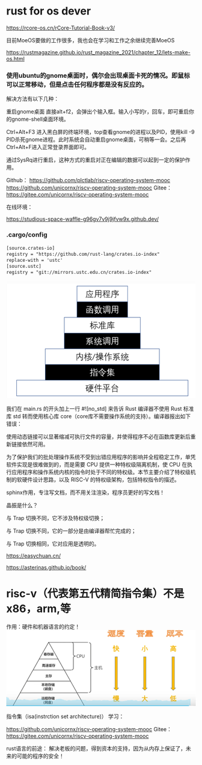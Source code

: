 
# rust for os dever

https://rcore-os.cn/rCore-Tutorial-Book-v3/

目前MoeOS要做的工作很多，我也会在学习和工作之余继续完善MoeOS

https://rustmagazine.github.io/rust_magazine_2021/chapter_12/lets-make-os.html


### 使用ubuntu的gnome桌面时，偶尔会出现桌面卡死的情况。即鼠标可以正常移动，但是点击任何程序都是没有反应的。

解决方法有以下几种：

重启gnome桌面
直接alt+f2，会弹出个输入框。输入小写的r，回车，即可重启你的gnome-shell桌面环境。

Ctrl+Alt+F3 进入黑白屏的终端环境，top查看gnome的进程以及PID，使用kill -9 PID杀死gnome进程。此时系统会自动重启gnome桌面，可稍等一会。之后再Ctrl+Alt+F进入正常登录界面即可。

通过SysRq进行重启，这种方式的重启对正在编辑的数据可以起到一定的保护作用。

Github： 
https://github.com/plctlab/riscv-operating-system-mooc 
https://github.com/unicornx/riscv-operating-system-mooc 
Gitee： 
https://gitee.com/unicornx/riscv-operating-system-mooc


在线环境：

https://studious-space-waffle-g96gv7v9j9jfvw9x.github.dev/



### .cargo/config

```
[source.crates-io]
registry = "https://github.com/rust-lang/crates.io-index"
replace-with = 'ustc'
[source.ustc]
registry = "git://mirrors.ustc.edu.cn/crates.io-index"

```

![应用程序从指令集到标准库的执行逻辑](image-67.png)


我们在 main.rs 的开头加上一行 #![no_std] 来告诉 Rust 编译器不使用 Rust 标准库 std 转而使用核心库 core（core库不需要操作系统的支持）。编译器报出如下错误：


使用动态链接可以显著缩减可执行文件的容量，并使得程序不必在函数库更新后重新链接依然可用。

为了保护我们的批处理操作系统不受到出错应用程序的影响并全程稳定工作，单凭软件实现是很难做到的，而是需要 CPU 提供一种特权级隔离机制，使 CPU 在执行应用程序和操作系统内核的指令时处于不同的特权级。本节主要介绍了特权级机制的软硬件设计思路，以及 RISC-V 的特权级架构，包括特权指令的描述。



sphinx作用，专注写文档，而不用关注渲染，程序员更好的写文档！

晶振是什么？

与 Trap 切换不同，它不涉及特权级切换；

与 Trap 切换不同，它的一部分是由编译器帮忙完成的；

与 Trap 切换相同，它对应用是透明的。


https://easychuan.cn/

https://asterinas.github.io/book/





# risc-v（代表第五代精简指令集）不是x86，arm,等
作用：硬件和机器语言的约定！
![os storage](image-68.png)


指令集（isa(instrction set architecture)）
学习：

https://github.com/unicornx/riscv-operating-system-mooc 
Gitee： 
https://gitee.com/unicornx/riscv-operating-system-mooc



rust语言的前途：
解决老板的问题，得到资本的支持，因为从内存上保证了，未来的可能的程序的安全！





